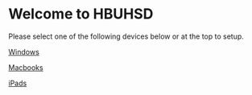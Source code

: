 # Welcome to HBUHSD

Please select one of the following devices below or at the top to setup.

[Windows](http://127.0.0.1:8000/Windows/)

[Macbooks](http://127.0.0.1:8000/Macbooks/)

[iPads](http://127.0.0.1:8000/iPads/)